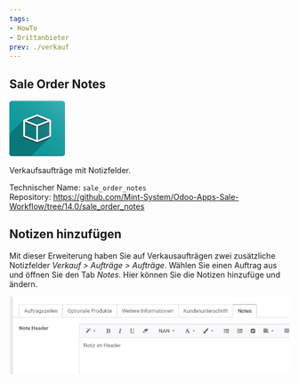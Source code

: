 ```yaml
---
tags:
- HowTo
- Drittanbieter
prev: ./verkauf
---
```

## Sale Order Notes
![icon_oms_box](assets/icon_oms_box.png)

Verkaufsaufträge mit Notizfelder.

Technischer Name: `sale_order_notes`\
Repository: <https://github.com/Mint-System/Odoo-Apps-Sale-Workflow/tree/14.0/sale_order_notes>

## Notizen hinzufügen

Mit dieser Erweiterung haben Sie auf Verkausaufträgen zwei zusätzliche Notizfelder *Verkauf > Aufträge > Aufträge*. Wählen Sie einen Auftrag aus und öffnen Sie den Tab *Notes*. Hier können Sie die Notizen hinzufüge und ändern.

![Sale Order Notes Verkaufsauftrag Tab Notes](assets/Sale%20Order%20Notes%20Verkaufsauftrag%20Tab%20Notes.png)